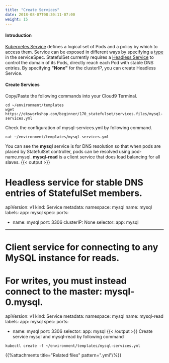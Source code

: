 ```yaml
---
title: "Create Services"
date: 2018-08-07T08:30:11-07:00
weight: 15
---
```

#### Introduction
[Kubernetes Service](https://kubernetes.io/docs/concepts/services-networking/service/) defines a logical set of Pods and a policy by which to access them. Service can be exposed in different ways by specifying a [type](https://kubernetes.io/docs/tutorials/kubernetes-basics/expose/expose-intro/) in the serviceSpec. StatefulSet currently requires a [Headless Service](https://kubernetes.io/docs/concepts/services-networking/service/#headless-services) to control the domain of its Pods, directly reach each Pod with stable DNS entries. By specifying **"None"** for the clusterIP, you can create Headless Service.
#### Create Services
Copy/Paste the following commands into your Cloud9 Terminal.
```
cd ~/environment/templates
wget https://eksworkshop.com/beginner/170_statefulset/services.files/mysql-services.yml
```
Check the configuration of mysql-services.yml by following command.
```
cat ~/environment/templates/mysql-services.yml
```
You can see the **mysql** service is for DNS resolution so that when pods are placed by StatefulSet controller, pods can be resolved using pod-name.mysql. **mysql-read** is a client service that does load balancing for all slaves. 
{{< output >}}
# Headless service for stable DNS entries of StatefulSet members.
apiVersion: v1
kind: Service
metadata:
  namespace: mysql
  name: mysql
  labels:
    app: mysql
spec:
  ports:
  - name: mysql
    port: 3306
  clusterIP: None
  selector:
    app: mysql
---
# Client service for connecting to any MySQL instance for reads.
# For writes, you must instead connect to the master: mysql-0.mysql.
apiVersion: v1
kind: Service
metadata:
  namespace: mysql
  name: mysql-read
  labels:
    app: mysql
spec:
  ports:
  - name: mysql
    port: 3306
  selector:
    app: mysql
{{< /output >}}
Create service mysql and mysql-read by following command
```
kubectl create -f ~/environment/templates/mysql-services.yml
```
{{%attachments title="Related files" pattern=".yml"/%}}
